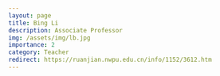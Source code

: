 ```yaml
---
layout: page
title: Bing Li
description: Associate Professor
img: /assets/img/lb.jpg
importance: 2
category: Teacher
redirect: https://ruanjian.nwpu.edu.cn/info/1152/3612.htm
---
```

